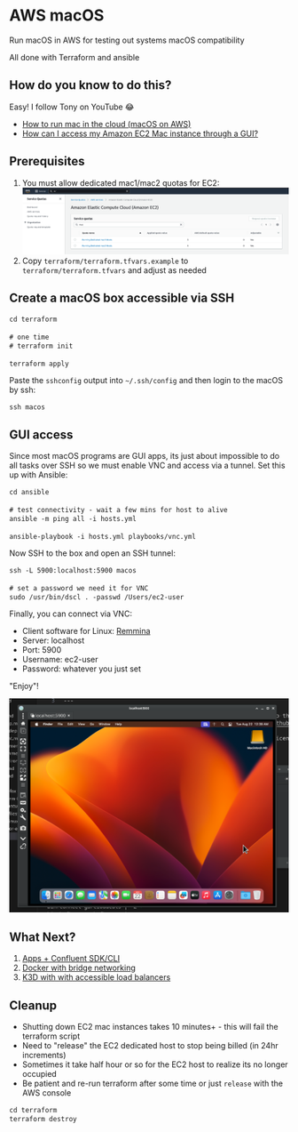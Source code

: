 # AWS macOS

Run macOS in AWS for testing out systems macOS compatibility

All done with Terraform and ansible

## How do you know to do this?

Easy! I follow Tony on YouTube 😂

* [How to run mac in the cloud (macOS on AWS)](https://www.youtube.com/watch?v=-lvEK0A142c)
* [How can I access my Amazon EC2 Mac instance through a GUI?](https://repost.aws/knowledge-center/ec2-mac-instance-gui-access)

## Prerequisites

1. You must allow dedicated mac1/mac2 quotas for EC2: ![mac1/mac2 quotas](./images/quotas.png)
2. Copy `terraform/terraform.tfvars.example` to `terraform/terraform.tfvars` and adjust as needed

## Create a macOS box accessible via SSH

```shell
cd terraform

# one time
# terraform init

terraform apply
```

Paste the `sshconfig` output into `~/.ssh/config` and then login to the macOS by ssh:

```shell
ssh macos
```

## GUI access

Since most macOS programs are GUI apps, its just about impossible to do all tasks over SSH so we must enable VNC and access via a tunnel. Set this up with Ansible:

```shell
cd ansible

# test connectivity - wait a few mins for host to alive
ansible -m ping all -i hosts.yml

ansible-playbook -i hosts.yml playbooks/vnc.yml
```

Now SSH to the box and open an SSH tunnel:

```shell
ssh -L 5900:localhost:5900 macos

# set a password we need it for VNC
sudo /usr/bin/dscl . -passwd /Users/ec2-user
```

Finally, you can connect via VNC:

* Client software for Linux: [Remmina](https://remmina.org/)
* Server: localhost
* Port: 5900
* Username: ec2-user
* Password: whatever you just set

"Enjoy"!

![macos desktop](./images/macos.png)

## What Next?

1. [Apps + Confluent SDK/CLI](./doc/app_setup.md)
2. [Docker with bridge networking](./doc/docker.md)
3. [K3D with with accessible load balancers](./doc/k3d.md)


## Cleanup

* Shutting down EC2 mac instances takes 10 minutes+ - this will fail the terraform script
* Need to "release" the EC2 dedicated host to stop being billed (in 24hr increments)
* Sometimes it take half hour or so for the EC2 host to realize its no longer occupied
* Be patient and re-run terraform after some time or just `release` with the AWS console

```shell
cd terraform
terraform destroy
```
